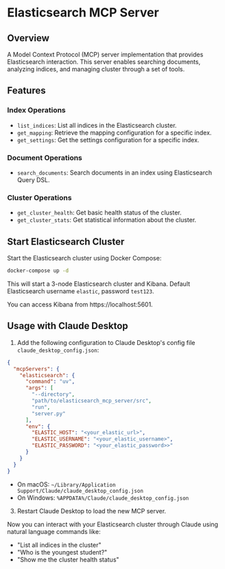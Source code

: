 # Elasticsearch MCP Server

## Overview

A Model Context Protocol (MCP) server implementation that provides Elasticsearch interaction. This server enables searching documents, analyzing indices, and managing cluster through a set of tools.

## Features

### Index Operations

- `list_indices`: List all indices in the Elasticsearch cluster.
- `get_mapping`: Retrieve the mapping configuration for a specific index.
- `get_settings`: Get the settings configuration for a specific index.

### Document Operations

- `search_documents`: Search documents in an index using Elasticsearch Query DSL.

### Cluster Operations

- `get_cluster_health`: Get basic health status of the cluster.
- `get_cluster_stats`: Get statistical information about the cluster.


## Start Elasticsearch Cluster

Start the Elasticsearch cluster using Docker Compose:

```bash
docker-compose up -d
```

This will start a 3-node Elasticsearch cluster and Kibana. Default Elasticsearch username `elastic`, password `test123`.

You can access Kibana from https://localhost:5601.

## Usage with Claude Desktop

1. Add the following configuration to Claude Desktop's config file `claude_desktop_config.json`:

```json
{
  "mcpServers": {
    "elasticsearch": {
      "command": "uv",
      "args": [
        "--directory",
        "path/to/elasticsearch_mcp_server/src",
        "run",
        "server.py"
      ],
      "env": {
        "ELASTIC_HOST": "<your_elastic_url>",
        "ELASTIC_USERNAME": "<your_elastic_username>",
        "ELASTIC_PASSWORD": "<your_elastic_password>>"
      }
    }
  }
}
```

- On macOS: `~/Library/Application Support/Claude/claude_desktop_config.json`
- On Windows: `%APPDATA%/Claude/claude_desktop_config.json`

3. Restart Claude Desktop to load the new MCP server.

Now you can interact with your Elasticsearch cluster through Claude using natural language commands like:
- "List all indices in the cluster"
- "Who is the youngest student?"
- "Show me the cluster health status"

